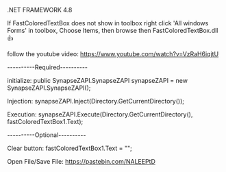 .NET FRAMEWORK 4.8

If FastColoredTextBox does not show in toolbox right click 'All windows Forms' in toolbox, Choose Items, then browse then FastColoredTextBox.dll 👍

follow the youtube video:
https://www.youtube.com/watch?v=VzRaH6iqjtU

----------Required----------

initialize: public SynapseZAPI.SynapseZAPI synapseZAPI = new SynapseZAPI.SynapseZAPI();

Injection: synapseZAPI.Inject(Directory.GetCurrentDirectory());

Execution: synapseZAPI.Execute(Directory.GetCurrentDirectory(), fastColoredTextBox1.Text);

----------Optional----------

Clear button: fastColoredTextBox1.Text = "";

Open File/Save File: https://pastebin.com/NALEEPtD
